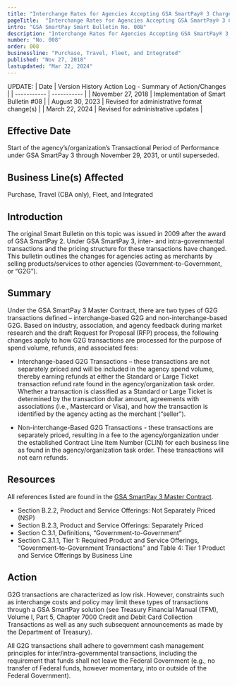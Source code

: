 ```yaml
---
title: "Interchange Rates for Agencies Accepting GSA SmartPay® 3 Charge Cards"
pageTitle:  "Interchange Rates for Agencies Accepting GSA SmartPay® 3 Charge Cards"
intro: "GSA SmartPay Smart Bulletin No. 008"
description: "Interchange Rates for Agencies Accepting GSA SmartPay® 3 Charge Cards"
number: "No. 008"
order: 008
businessline: "Purchase, Travel, Fleet, and Integrated"
published: "Nov 27, 2018"
lastupdated: "Mar 22, 2024"
---
```


UPDATE:
| Date | Version History Action Log - Summary of Action/Changes |
| ----------- | ----------- |
| November 27, 2018 | Implementation of Smart Bulletin #08 |
| August 30, 2023 | Revised for administrative format change(s) |
| March 22, 2024 | Revised for administrative updates |

## Effective Date

Start of the agency’s/organization’s Transactional Period of Performance under GSA SmartPay 3 through November 29, 2031, or until superseded. 


## Business Line(s) Affected

Purchase, Travel (CBA only), Fleet, and Integrated


## Introduction

The original Smart Bulletin on this topic was issued in 2009 after the award of GSA SmartPay 2. Under GSA SmartPay 3, inter- and intra-governmental transactions and the pricing structure for these transactions have changed. This bulletin outlines the changes for agencies acting as merchants by selling products/services to other agencies (Government-to-Government, or “G2G”). 


## Summary

Under the GSA SmartPay 3 Master Contract, there are two types of G2G transactions defined – interchange-based G2G and non-interchange-based G2G. Based on industry, association, and agency feedback during market research and the draft Request for Proposal (RFP) process, the following changes apply to how G2G transactions are processed for the purpose of spend volume, refunds, and associated fees: 

 - Interchange-based G2G Transactions – these transactions are not separately priced and will be included in the agency spend volume, thereby earning refunds at either the Standard or Large Ticket transaction refund rate found in the agency/organization task order. Whether a transaction is classified as a Standard or Large Ticket is determined by the transaction dollar amount, agreements with associations (i.e., Mastercard or Visa), and how the transaction is identified by the agency acting as the merchant (“seller”). 

- Non-interchange-Based G2G Transactions - these transactions are separately priced, resulting in a fee to the agency/organization under the established Contract Line Item Number (CLIN) for each business line as found in the agency/organization task order. These transactions will not earn refunds. 


## Resources

All references listed are found in the [GSA SmartPay 3 Master Contract](/about/master-contract/). 
- Section B.2.2, Product and Service Offerings: Not Separately Priced (NSP)
- Section B.2.3, Product and Service Offerings: Separately Priced 
- Section C.3.1, Definitions, “Government-to-Government” 
- Section C.3.1.1, Tier 1: Required Product and Service Offerings, “Government-to-Government Transactions” and Table 4: Tier 1 Product and Service Offerings by Business Line 



## Action

G2G transactions are characterized as low risk. However, constraints such as interchange costs and policy may limit these types of transactions through a GSA SmartPay solution (see Treasury Financial Manual (TFM), Volume I, Part 5, Chapter 7000 Credit and Debit Card Collection Transactions as well as any such subsequent announcements as made by the Department of Treasury). 

All G2G transactions shall adhere to government cash management principles for inter/intra-governmental transactions, including the requirement that funds shall not leave the Federal Government (e.g., no transfer of Federal funds, however momentary, into or outside of the Federal Government). 
